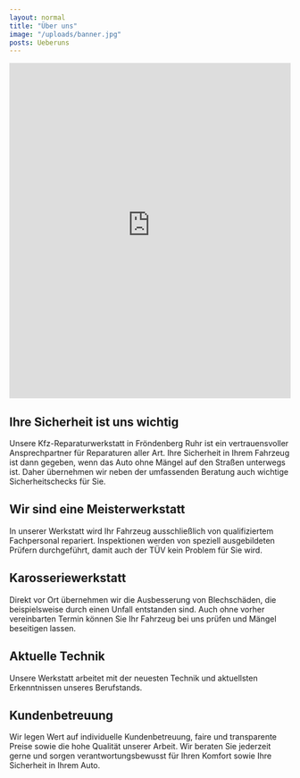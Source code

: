 ```yaml
---
layout: normal
title: "Über uns"
image: "/uploads/banner.jpg"
posts: Ueberuns
---
```


<iframe width="100%" height="600" src="https://www.youtube-nocookie.com/embed/C8mQqd5v0Ik?controls=0" frameborder="0" allow="accelerometer; autoplay; encrypted-media; gyroscope; picture-in-picture" allowfullscreen></iframe>

## Ihre Sicherheit ist uns wichtig

Unsere Kfz-Reparaturwerkstatt in Fröndenberg Ruhr ist ein vertrauensvoller Ansprechpartner für Reparaturen aller Art. Ihre Sicherheit in Ihrem Fahrzeug ist dann gegeben, wenn das Auto ohne Mängel auf den Straßen unterwegs ist. Daher übernehmen wir neben der umfassenden Beratung auch wichtige Sicherheitschecks für Sie.

## Wir sind eine Meisterwerkstatt

In unserer Werkstatt wird Ihr Fahrzeug ausschließlich von qualifiziertem Fachpersonal repariert. Inspektionen werden von speziell ausgebildeten Prüfern durchgeführt, damit auch der TÜV kein Problem für Sie wird.

## Karosseriewerkstatt

Direkt vor Ort übernehmen wir die Ausbesserung von Blechschäden, die beispielsweise durch einen Unfall entstanden sind. Auch ohne vorher vereinbarten Termin können Sie Ihr Fahrzeug bei uns prüfen und Mängel beseitigen lassen.

## Aktuelle Technik
Unsere Werkstatt arbeitet mit der neuesten Technik und aktuellsten Erkenntnissen unseres Berufstands.

## Kundenbetreuung

Wir legen Wert auf individuelle Kundenbetreuung, faire und transparente Preise sowie die hohe Qualität unserer Arbeit. Wir beraten Sie jederzeit gerne und sorgen verantwortungsbewusst für Ihren Komfort sowie Ihre Sicherheit in Ihrem Auto.


